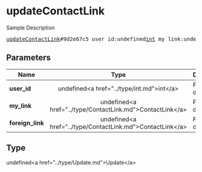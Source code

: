 # updateContactLink

Sample Description

<pre>
<a href="../constructor/updateContactLink.md">updateContactLink</a>#9d2e67c5 user_id:undefined<a href="../type/int.md">int</a> my_link:undefined<a href="../type/ContactLink.md">ContactLink</a> foreign_link:undefined<a href="../type/ContactLink.md">ContactLink</a> = undefined<a href="../type/Update.md">Update</a>;
</pre>

## Parameters

| Name | Type | Description |
|------|:----:|-------------|
| **user_id** | undefined&lt;a href=&#34;../type/int.md&#34;&gt;int&lt;/a&gt; | Param description |
| **my_link** | undefined&lt;a href=&#34;../type/ContactLink.md&#34;&gt;ContactLink&lt;/a&gt; | Param description |
| **foreign_link** | undefined&lt;a href=&#34;../type/ContactLink.md&#34;&gt;ContactLink&lt;/a&gt; | Param description |

## Type

undefined&lt;a href=&#34;../type/Update.md&#34;&gt;Update&lt;/a&gt;
